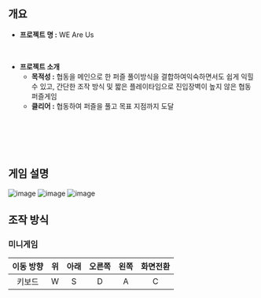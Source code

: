 
## 개요

- **프로젝트 명 :**  WE Are Us
  
<br/>

- **프로젝트 소개**
  - **목적성 :** 협동을 메인으로 한 퍼즐 풀이방식을 결합하여익숙하면서도 쉽게 익힐 수 있고, 간단한 조작 방식 및 짧은 플레이타임으로 진입장벽이 높지 않은 협동 퍼즐게임
  - **클리어 :** 협동하여 퍼즐을 풀고 목표 지점까지 도달
    
<br/><br/>
<br/><br/>


## 게임 설명

![image](https://github.com/user-attachments/assets/702d9e8a-aee0-43dc-9b2f-f8d6974b26a2) ![image](https://github.com/user-attachments/assets/1da10237-a751-4013-8c27-6e30fad83713)
![image](https://github.com/user-attachments/assets/78b8df71-85db-440c-92cf-666da027efc8)

## 조작 방식

### 미니게임
|이동 방향|위|아래|오른쪽|왼쪽|화면전환|
|:---:|:---:|:---:|:---:|:---:|:---:|
|키보드|W|S|D|A|C|

<br/><br/>
